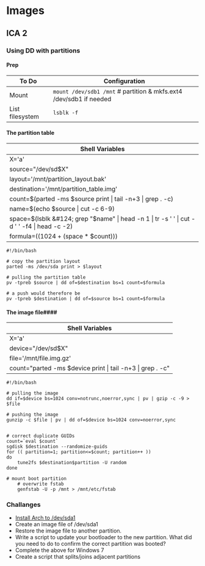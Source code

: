 # Images #
## ICA 2 ##
### Using DD with partitions ###

#### Prep ####
| To Do | Configuration |
| -- | -- |
| Mount | `mount /dev/sdb1 /mnt` # partition & mkfs.ext4 /dev/sdb1 if needed |
| List filesystem | `lsblk -f` |

#### The partition table ####
| Shell Variables |
| -- |
| X='a' |
| source="/dev/sd$X" |
| layout='/mnt/partition_layout.bak' |
| destination='/mnt/partition_table.img' |
| count=$(parted -ms $source print &#124; tail -n+3 &#124; grep . -c) |
| name=$(echo $source &#124; cut -c 6-9) |
| space=$(lsblk &#124; grep "$name" &#124; head -n 1 &#124; tr -s ' ' &#124; cut -d ' ' -f4 &#124; head -c -2) |
| formula=$((1024 + ($space * $count))) |

```
#!/bin/bash

# copy the partition layout
parted -ms /dev/sda print > $layout

# pulling the partition table
pv -tpreb $source | dd of=$destination bs=1 count=$formula

# a push would therefore be
pv -tpreb $destination | dd of=$source bs=1 count=$formula
```

#### The image file####
| Shell Variables |
| -- |
| X='a' |
| device="/dev/sd$X" |
| file='/mnt/file.img.gz' |
| count="parted -ms $device print &#124; tail -n+3 &#124; grep . -c" |

```
#!/bin/bash

# pulling the image
dd if=$device bs=1024 conv=notrunc,noerror,sync | pv | gzip -c -9 > $file

# pushing the image
gunzip -c $file | pv | dd of=$device bs=1024 conv=noerror,sync


# correct duplicate GUIDs
count=`eval $count`
sgdisk $destination --randomize-guids
for (( partition=1; partition<=$count; partition++ ))
do
    tune2fs $destination$partition -U random
done

# mount boot partition
    # overwrite fstab
    genfstab -U -p /mnt > /mnt/etc/fstab
```

### Challanges ###
* [ Install Arch to /dev/sda1 ](https://wiki.archlinux.org/index.php/Beginners%27_guide)
* Create an image file of /dev/sda1
* Restore the image file to another partition.
* Write a script to update your bootloader to the new partition. What did you need to do to confirm the correct partition was booted?
* Complete the above for Windows 7
* Create a script that splits/joins adjacent partitions 

